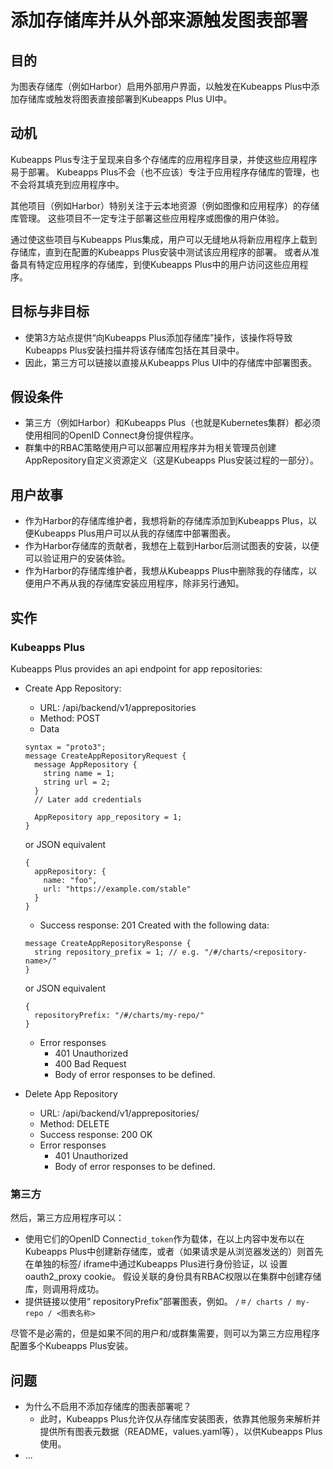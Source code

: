 # 添加存储库并从外部来源触发图表部署

## 目的

为图表存储库（例如Harbor）启用外部用户界面，以触发在Kubeapps Plus中添加存储库或触发将图表直接部署到Kubeapps Plus UI中。

## 动机

Kubeapps Plus专注于呈现来自多个存储库的应用程序目录，并使这些应用程序易于部署。 Kubeapps Plus不会（也不应该）专注于应用程序存储库的管理，也不会将其填充到应用程序中。

其他项目（例如Harbor）特别关注于云本地资源（例如图像和应用程序）的存储库管理。 这些项目不一定专注于部署这些应用程序或图像的用户体验。

通过使这些项目与Kubeapps Plus集成，用户可以无缝地从将新应用程序上载到存储库，直到在配置的Kubeapps Plus安装中测试该应用程序的部署。 或者从准备具有特定应用程序的存储库，到使Kubeapps Plus中的用户访问这些应用程序。

## 目标与非目标

* 使第3方站点提供“向Kubeapps Plus添加存储库”操作，该操作将导致Kubeapps Plus安装扫描并将该存储库包括在其目录中。
* 因此，第三方可以链接以直接从Kubeapps Plus UI中的存储库中部署图表。

## 假设条件
 - 第三方（例如Harbor）和Kubeapps Plus（也就是Kubernetes集群）都必须使用相同的OpenID Connect身份提供程序。
 - 群集中的RBAC策略使用户可以部署应用程序并为相关管理员创建AppRepository自定义资源定义（这是Kubeapps Plus安装过程的一部分）。
 
## 用户故事

* 作为Harbor的存储库维护者，我想将新的存储库添加到Kubeapps Plus，以便Kubeapps Plus用户可以从我的存储库中部署图表。
* 作为Harbor存储库的贡献者，我想在上载到Harbor后测试图表的安装，以便可以验证用户的安装体验。
* 作为Harbor的存储库维护者，我想从Kubeapps Plus中删除我的存储库，以便用户不再从我的存储库安装应用程序，除非另行通知。

## 实作

### Kubeapps Plus
Kubeapps Plus provides an api endpoint for app repositories:
 * Create App Repository:
   - URL: /api/backend/v1/apprepositories
   - Method: POST
   - Data
   ```
   syntax = "proto3";
   message CreateAppRepositoryRequest {
     message AppRepository {
       string name = 1;
       string url = 2;
     }
     // Later add credentials

     AppRepository app_repository = 1;
   }
   ```
   or JSON equivalent
   ```
   {
     appRepository: {
       name: "foo",
       url: "https://example.com/stable"
     }
   }
   ```
   - Success response: 201 Created with the following data:
   ```
   message CreateAppRepositoryResponse {
     string repository_prefix = 1; // e.g. "/#/charts/<repository-name>/"
   }
   ```
   or JSON equivalent
   ```
   {
     repositoryPrefix: "/#/charts/my-repo/"
   }
   ```
   - Error responses
     - 401 Unauthorized
     - 400 Bad Request
     - Body of error responses to be defined.

* Delete App Repository
   - URL: /api/backend/v1/apprepositories/<app-repo-name>
   - Method: DELETE
   - Success response: 200 OK
   - Error responses
     - 401 Unauthorized
     - Body of error responses to be defined.

### 第三方
然后，第三方应用程序可以：

 * 使用它们的OpenID Connect`id_token`作为载体，在以上内容中发布以在Kubeapps Plus中创建新存储库，或者（如果请求是从浏览器发送的）则首先在单独的标签/ iframe中通过Kubeapps Plus进行身份验证，以 设置oauth2_proxy cookie。 假设关联的身份具有RBAC权限以在集群中创建存储库，则调用将成功。
 * 提供链接以使用“ repositoryPrefix”部署图表，例如。 `/＃/ charts / my-repo / <图表名称>`

 尽管不是必需的，但是如果不同的用户和/或群集需要，则可以为第三方应用程序配置多个Kubeapps Plus安装。
 
## 问题

* 为什么不启用不添加存储库的图表部署呢？
  - 此时，Kubeapps Plus允许仅从存储库安装图表，依靠其他服务来解析并提供所有图表元数据（README，values.yaml等），以供Kubeapps Plus使用。
* ...